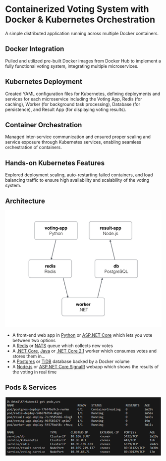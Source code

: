 Containerized Voting System with Docker & Kubernetes Orchestration
=========

A simple distributed application running across multiple Docker containers.

## Docker Integration

Pulled and utilized pre-built Docker images from Docker Hub to implement a fully functional voting system, integrating multiple microservices.


## Kubernetes Deployment

Created YAML configuration files for Kubernetes, defining deployments and services for each microservice including the Voting App, Redis (for caching), Worker (for background task processing), Database (for persistence), and Result App (for displaying voting results).


## Container Orchestration

Managed inter-service communication and ensured proper scaling and service exposure through Kubernetes services, enabling seamless orchestration of containers.

## Hands-on Kubernetes Features

Explored deployment scaling, auto-restarting failed containers, and load balancing traffic to ensure high availability and scalability of the voting system.


Architecture
-----

![Architecture diagram](architecture.png)

* A front-end web app in [Python](/vote) or [ASP.NET Core](/vote/dotnet) which lets you vote between two options
* A [Redis](https://hub.docker.com/_/redis/) or [NATS](https://hub.docker.com/_/nats/) queue which collects new votes
* A [.NET Core](/worker/src/Worker), [Java](/worker/src/main) or [.NET Core 2.1](/worker/dotnet) worker which consumes votes and stores them in…
* A [Postgres](https://hub.docker.com/_/postgres/) or [TiDB](https://hub.docker.com/r/dockersamples/tidb/tags/) database backed by a Docker volume
* A [Node.js](/result) or [ASP.NET Core SignalR](/result/dotnet) webapp which shows the results of the voting in real time

Pods & Services
-----

![Architecture diagram](pods,svc.png)


